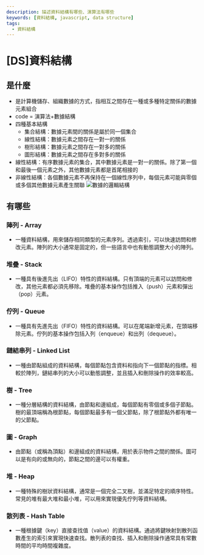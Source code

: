 ```yaml
---
description: 描述資料結構有哪些、演算法有哪些
keywords: [資料結構, javascript, data structure]
tags:
  - 資料結構
---
```


# [DS]資料結構

## 是什麼

- 是計算機儲存、組織數據的方式，指相互之間存在一種或多種特定關係的數據元素組合
- code = 演算法+數據結構
- 四種基本結構
  - 集合結構：數據元素間的關係是屬於同一個集合
  - 線性結構：數據元素之間存在一對一的關係
  - 樹形結構：數據元素之間存在一對多的關係
  - 圖形結構：數據元素之間存在多對多的關係
- 線性結構：有序數據元素的集合，其中數據元素是一對一的關係。除了第一個和最後一個元素之外，其他數據元素都是首尾相接的
- 非線性結構：各個數據元素不再保持在一個線性序列中，每個元素可能與零個或多個其他數據元素產生關聯
![數據的邏輯結構](https://camo.githubusercontent.com/82d6f15a51d9409b183abe4274a72018bd5188f7a4b2cd86b33c43ceeb35b9ad/68747470733a2f2f7374617469632e7675652d6a732e636f6d2f39616564633564302d316161362d313165632d386536342d3931666465633066303561312e706e67)

## 有哪些
### 陣列 - Array
* 一種資料結構，用來儲存相同類型的元素序列。透過索引，可以快速訪問和修改元素。陣列的大小通常是固定的，但一些語言中也有動態調整大小的陣列。

### 堆疊 - Stack
* 一種具有後進先出（LIFO）特性的資料結構。只有頂端的元素可以訪問和修改，其他元素都必須先移除。堆疊的基本操作包括推入（push）元素和彈出（pop）元素。

### 佇列 - Queue
* 一種具有先進先出（FIFO）特性的資料結構。可以在尾端新增元素，在頭端移除元素。佇列的基本操作包括入列（enqueue）和出列（dequeue）。

### 鏈結串列 - Linked List
* 一種由節點組成的資料結構，每個節點包含資料和指向下一個節點的指標。相較於陣列，鏈結串列的大小可以動態調整，並且插入和刪除操作的效率較高。

### 樹 - Tree
* 一種分層結構的資料結構，由節點和邊組成，每個節點有零個或多個子節點。樹的最頂端稱為根節點，每個節點最多有一個父節點，除了根節點外都有唯一的父節點。

### 圖 - Graph
* 由節點（或稱為頂點）和邊組成的資料結構，用於表示物件之間的關係。圖可以是有向的或無向的，節點之間的邊可以有權重。

### 堆 - Heap
* 一種特殊的樹狀資料結構，通常是一個完全二叉樹，並滿足特定的順序特性。常見的堆有最大堆和最小堆，可以用來實現優先佇列等資料結構。

### 散列表 - Hash Table
* 一種根據鍵（key）直接查找值（value）的資料結構。通過將鍵映射到散列函數產生的索引來實現快速查找。散列表的查找、插入和刪除操作通常具有常數時間的平均時間複雜度。
